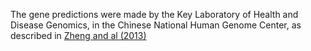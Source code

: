 [//]: # (Created by ./bin/manage_files.pl from ./species/Echinococcus_granulosus/PRJNA182977/Echinococcus_granulosus_PRJNA182977.annotation.html on Thu Jun 11 13:44:03 2020)
The gene predictions were made by the Key Laboratory of Health and Disease Genomics, in the Chinese National Human Genome Center, as described in [Zheng and al (2013)](http://europepmc.org/abstract/MED/24013640)
